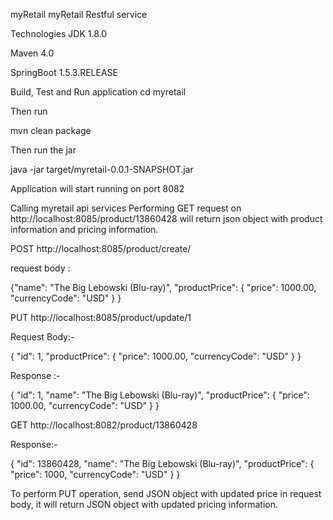 myRetail
myRetail Restful service

Technologies
JDK 1.8.0

Maven 4.0

SpringBoot 1.5.3.RELEASE


Build, Test and Run application
cd myretail

Then run

mvn clean package

Then run the jar

java -jar target/myretail-0.0.1-SNAPSHOT.jar

Application will start running on port 8082

Calling myretail api services
Performing GET request on http://localhost:8085/product/13860428 will return json object with product information and pricing information.


POST http://localhost:8085/product/create/

request body :

{"name": "The Big Lebowski (Blu-ray)", "productPrice": { "price": 1000.00, "currencyCode": "USD" } }

PUT http://localhost:8085/product/update/1

Request Body:-

{ "id": 1, "productPrice": { "price": 1000.00, "currencyCode": "USD" } }

Response :-

{ "id": 1, "name": "The Big Lebowski (Blu-ray)", "productPrice": { "price": 1000.00, "currencyCode": "USD" } }


GET http://localhost:8082/product/13860428

Response:-

{ "id": 13860428, "name": "The Big Lebowski (Blu-ray)", "productPrice": { "price": 1000, "currencyCode": "USD" } }

To perform PUT operation, send JSON object with updated price in request body, it will return JSON object with updated pricing information.

